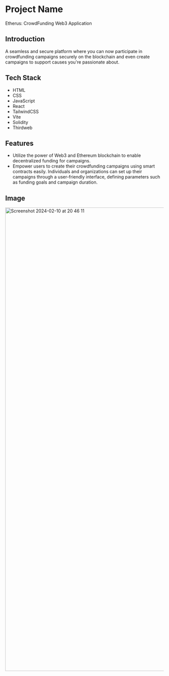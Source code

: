 # Project Name
Etherus: CrowdFunding Web3 Application


## Introduction
A seamless and secure platform where you can now participate in crowdfunding campaigns securely on the blockchain and even create campaigns to support causes you're passionate about.
 

## Tech Stack
- HTML
- CSS
- JavaScript
- React
- TailwindCSS
- Vite
- Solidity
- Thirdweb


## Features
- Utilize the power of Web3 and Ethereum blockchain to enable decentralized funding for campaigns. 
- Empower users to create their crowdfunding campaigns using smart contracts easily. Individuals and organizations can set up their campaigns through a user-friendly interface, defining parameters such as funding goals and campaign duration.


## Image
<img width="1470" alt="Screenshot 2024-02-10 at 20 46 11" src="https://github.com/vagxrth/crowfunding-smartcontract/assets/83217083/151f2470-2a48-43ce-9acd-7be88e83dfe7">
